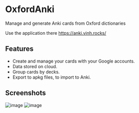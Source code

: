 # OxfordAnki

Manage and generate Anki cards from Oxford dictionaries

Use the application there https://anki.vinh.rocks/

## Features

- Create and manage your cards with your Google accounts.
- Data stored on cloud.
- Group cards by decks.
- Export to apkg files, to import to Anki.

## Screenshots

![image](https://user-images.githubusercontent.com/261283/107948634-1370b900-6fcf-11eb-864a-166340e5762f.png)
![image](https://user-images.githubusercontent.com/261283/107948747-39965900-6fcf-11eb-8173-a821da29def4.png)
